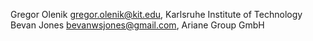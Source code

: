 Gregor Olenik  <gregor.olenik@kit.edu>, Karlsruhe Institute of Technology
Bevan Jones <bevanwsjones@gmail.com>, Ariane Group GmbH
